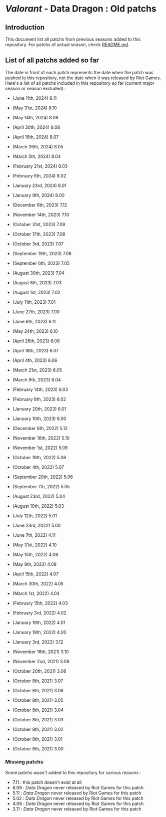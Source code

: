 # _Valorant_ - Data Dragon : Old patchs

## Introduction
This document list all patchs from previous seasons added to this repository. For patchs of actual season, check [README.md](README.md).

## List of all patchs added so far
The date in front of each patch represents the date when the patch was pushed to this repository, not the date when it was released by Riot Games. Here's a list of all patchs included in this repository so far (current major season or season excluded) :

- (June 11th, 2024) 8.11
- (May 31st, 2024) 8.10
- (May 14th, 2024) 8.09
- (April 30th, 2024) 8.08
- (April 16th, 2024) 8.07
- (March 26th, 2024) 8.05
- (March 5th, 2024) 8.04
- (February 21st, 2024) 8.03
- (February 6th, 2024) 8.02
- (January 23rd, 2024) 8.01
- (January 9th, 2024) 8.00

- (December 6th, 2023) 7.12
- (November 14th, 2023) 7.10
- (October 31st, 2023) 7.09
- (October 17th, 2023) 7.08
- (October 3rd, 2023) 7.07
- (September 19th, 2023) 7.06
- (September 6th, 2023) 7.05
- (August 30th, 2023) 7.04
- (August 8th, 2023) 7.03
- (August 1st, 2023) 7.02
- (July 11th, 2023) 7.01
- (June 27th, 2023) 7.00

- (June 6th, 2023) 6.11
- (May 24th, 2023) 6.10
- (April 26th, 2023) 6.08
- (April 18th, 2023) 6.07
- (April 4th, 2023) 6.06
- (March 21st, 2023) 6.05
- (March 9th, 2023) 6.04
- (February 14th, 2023) 6.03
- (February 8th, 2023) 6.02
- (January 20th, 2023) 6.01
- (January 10th, 2023) 6.00

- (December 6th, 2022) 5.12
- (November 16th, 2022) 5.10
- (November 1st, 2022) 5.09
- (October 19th, 2022) 5.08
- (October 4th, 2022) 5.07
- (September 20th, 2022) 5.06
- (September 7th, 2022) 5.05
- (August 23rd, 2022) 5.04
- (August 10th, 2022) 5.03
- (July 12th, 2022) 5.01
- (June 23rd, 2022) 5.00

- (June 7th, 2022) 4.11
- (May 31st, 2022) 4.10
- (May 15th, 2022) 4.09
- (May 9th, 2022) 4.08
- (April 15th, 2022) 4.07
- (March 30th, 2022) 4.05
- (March 1st, 2022) 4.04
- (February 15th, 2022) 4.03
- (February 3rd, 2022) 4.02
- (January 19th, 2022) 4.01
- (January 19th, 2022) 4.00

- (January 3rd, 2022) 3.12
- (November 18th, 2021) 3.10
- (November 2nd, 2021) 3.09
- (October 20th, 2021) 3.08
- (October 8th, 2021) 3.07
- (October 8th, 2021) 3.06
- (October 8th, 2021) 3.05
- (October 8th, 2021) 3.04
- (October 8th, 2021) 3.03
- (October 8th, 2021) 3.02
- (October 8th, 2021) 3.01
- (October 8th, 2021) 3.00

### Missing patchs
Some patchs wasn't added to this repository for various reasons :

- 7.11 : this patch doesn't exist at all
- 6.09 : _Data Dragon_ never released by Riot Games for this patch
- 5.11 : _Data Dragon_ never released by Riot Games for this patch
- 5.02 : _Data Dragon_ never released by Riot Games for this patch
- 4.06 : _Data Dragon_ never released by Riot Games for this patch
- 3.11 : _Data Dragon_ never released by Riot Games for this patch